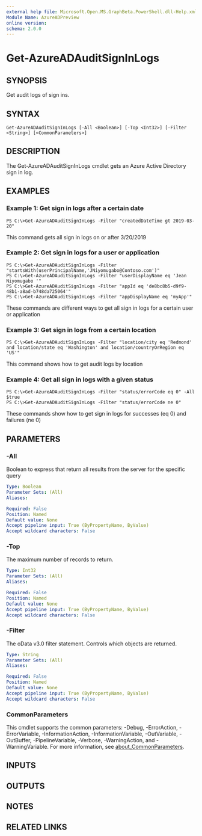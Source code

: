 ```yaml
---
external help file: Microsoft.Open.MS.GraphBeta.PowerShell.dll-Help.xml
Module Name: AzureADPreview
online version:
schema: 2.0.0
---
```


# Get-AzureADAuditSignInLogs

## SYNOPSIS
Get audit logs of sign ins.

## SYNTAX

```
Get-AzureADAuditSignInLogs [-All <Boolean>] [-Top <Int32>] [-Filter <String>] [<CommonParameters>]
```

## DESCRIPTION
The Get-AzureADAuditSignInLogs cmdlet gets an Azure Active Directory sign in log.

## EXAMPLES

### Example 1: Get sign in logs after a certain date
```
PS C:\>Get-AzureADAuditSignInLogs -Filter "createdDateTime gt 2019-03-20"
```

This command gets all sign in logs on or after 3/20/2019

### Example 2: Get sign in logs for a user or application
```
PS C:\>Get-AzureADAuditSignInLogs -Filter "startsWith(userPrincipalName,'JNiyomugabo@Contoso.com')"
PS C:\>Get-AzureADAuditSignInLogs -Filter "userDisplayName eq 'Jean Niyomugabo '"
PS C:\>Get-AzureADAuditSignInLogs -Filter "appId eq 'de8bc8b5-d9f9-48b1-a8ad-b748da725064'"
PS C:\>Get-AzureADAuditSignInLogs -Filter "appDisplayName eq 'myApp'"
```

These commands are different ways to get all sign in logs for a certain user or application

### Example 3: Get sign in logs from a certain location
```
PS C:\>Get-AzureADAuditSignInLogs -Filter "location/city eq 'Redmond' and location/state eq 'Washington' and location/countryOrRegion eq 'US'"
```

This command shows how to get audit logs by location

### Example 4: Get all sign in logs with a given status
```
PS C:\>Get-AzureADAuditSignInLogs -Filter "status/errorCode eq 0" -All $true
PS C:\>Get-AzureADAuditSignInLogs -Filter "status/errorCode ne 0"
```

These commands show how to get sign in logs for successes (eq 0) and failures (ne 0)

## PARAMETERS

### -All
Boolean to express that return all results from the server for the specific query

```yaml
Type: Boolean
Parameter Sets: (All)
Aliases:

Required: False
Position: Named
Default value: None
Accept pipeline input: True (ByPropertyName, ByValue)
Accept wildcard characters: False
```

### -Top
The maximum number of records to return.

```yaml
Type: Int32
Parameter Sets: (All)
Aliases:

Required: False
Position: Named
Default value: None
Accept pipeline input: True (ByPropertyName, ByValue)
Accept wildcard characters: False
```

### -Filter
The oData v3.0 filter statement. 
Controls which objects are returned.

```yaml
Type: String
Parameter Sets: (All)
Aliases:

Required: False
Position: Named
Default value: None
Accept pipeline input: True (ByPropertyName, ByValue)
Accept wildcard characters: False
```

### CommonParameters
This cmdlet supports the common parameters: -Debug, -ErrorAction, -ErrorVariable, -InformationAction, -InformationVariable, -OutVariable, -OutBuffer, -PipelineVariable, -Verbose, -WarningAction, and -WarningVariable. For more information, see [about_CommonParameters](http://go.microsoft.com/fwlink/?LinkID=113216).

## INPUTS

## OUTPUTS

## NOTES

## RELATED LINKS
